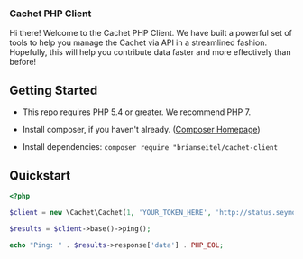 ### Cachet PHP Client

Hi there! Welcome to the Cachet PHP Client. We have built a powerful set of tools to help you manage the Cachet via API in a streamlined fashion. Hopefully, this will help you contribute data faster and more effectively than before!

## Getting Started

* This repo requires PHP 5.4 or greater. We recommend PHP 7.

* Install composer, if you haven't already. ([Composer Homepage](http://www.getcomposer.org))

* Install dependencies: `composer require "brianseitel/cachet-client`


## Quickstart

```php
<?php

$client = new \Cachet\Cachet(1, 'YOUR_TOKEN_HERE', 'http://status.seymour.guidebox.brian');

$results = $client->base()->ping();

echo "Ping: " . $results->response['data'] . PHP_EOL;

```

